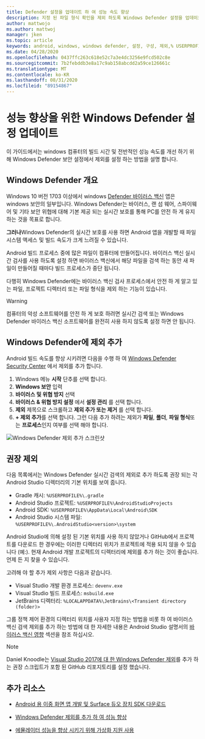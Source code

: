 ```yaml
---
title: Defender 설정을 업데이트 하 여 성능 속도 향상
description: 지정 된 파일 형식 확인을 제외 하도록 Windows Defender 설정을 업데이트 하 여 성능 속도와 빌드 시간을 개선 하는 방법에 대해 알아봅니다.
author: mattwojo
ms.author: mattwoj
manager: jken
ms.topic: article
keywords: android, windows, windows defender, 설정, 구성, 제외,% USERPROFILE%, devenv.exe, 성능, 속도, 빌드, gradle
ms.date: 04/28/2020
ms.openlocfilehash: 0437ffc263c618e52c7a3e4dc3256e9fcd502c8e
ms.sourcegitcommit: 7b2febddb3e8a17c9ab158abcdd2a59ce126661c
ms.translationtype: MT
ms.contentlocale: ko-KR
ms.lasthandoff: 08/31/2020
ms.locfileid: "89154867"
---
```

# <a name="update-windows-defender-settings-to-improve-performance"></a>성능 향상을 위한 Windows Defender 설정 업데이트

이 가이드에서는 windows 컴퓨터의 빌드 시간 및 전반적인 성능 속도를 개선 하기 위해 Windows Defender 보안 설정에서 제외를 설정 하는 방법을 설명 합니다.

## <a name="windows-defender-overview"></a>Windows Defender 개요

Windows 10 버전 1703 이상에서 windows [Defender 바이러스 백신](/windows/security/threat-protection/windows-defender-antivirus/windows-defender-security-center-antivirus) 앱은 windows 보안의 일부입니다. Windows Defender는 바이러스, 랜 섬 웨어, 스파이웨어 및 기타 보안 위협에 대해 기본 제공 되는 실시간 보호를 통해 PC를 안전 하 게 유지 하는 것을 목표로 합니다.

**그러나**Windows Defender의 실시간 보호를 사용 하면 Android 앱을 개발할 때 파일 시스템 액세스 및 빌드 속도가 크게 느려질 수 있습니다.

Android 빌드 프로세스 중에 많은 파일이 컴퓨터에 만들어집니다. 바이러스 백신 실시간 검사를 사용 하도록 설정 하면 바이러스 백신에서 해당 파일을 검색 하는 동안 새 파일이 만들어질 때마다 빌드 프로세스가 중단 됩니다.

다행히 Windows Defender에는 바이러스 백신 검사 프로세스에서 안전 하 게 알고 있는 파일, 프로젝트 디렉터리 또는 파일 형식을 제외 하는 기능이 있습니다.

> [!WARNING]
> 컴퓨터의 악성 소프트웨어를 안전 하 게 보호 하려면 실시간 검색 또는 Windows Defender 바이러스 백신 소프트웨어를 완전히 사용 하지 않도록 설정 하면 안 됩니다.

## <a name="add-exclusions-to-windows-defender"></a>Windows Defender에 제외 추가

Android 빌드 속도를 향상 시키려면 다음을 수행 하 여 [Windows Defender Security Center](windowsdefender://) 에서 제외를 추가 합니다.

1. Windows 메뉴 **시작** 단추를 선택 합니다.
2. **Windows 보안** 입력
3. **바이러스 및 위협 방지** 선택
4. **바이러스 & 위협 방지 설정** 에서 **설정 관리** 를 선택 합니다.
5. **제외** 제목으로 스크롤하고 **제외 추가 또는 제거** 를 선택 합니다.
6. **+ 제외 추가**를 선택 합니다. 그런 다음 추가 하려는 제외가 **파일**, **폴더**, **파일 형식**또는 **프로세스**인지 여부를 선택 해야 합니다.

![Windows Defender 제외 추가 스크린샷](../images/windows-defender-exclusions.png)

## <a name="recommended-exclusions"></a>권장 제외

다음 목록에서는 Windows Defender 실시간 검색의 제외로 추가 하도록 권장 되는 각 Android Studio 디렉터리의 기본 위치를 보여 줍니다.

- Gradle 캐시: `%USERPROFILE%\.gradle`
- Android Studio 프로젝트: `%USERPROFILE%\AndroidStudioProjects`
- Android SDK: `%USERPROFILE%\AppData\Local\Android\SDK`
- Android Studio 시스템 파일: `%USERPROFILE%\.AndroidStudio<version>\system`

Android Studio에 의해 설정 된 기본 위치를 사용 하지 않았거나 GitHub에서 프로젝트를 다운로드 한 경우에는 이러한 디렉터리 위치가 프로젝트에 적용 되지 않을 수 있습니다 (예:). 현재 Android 개발 프로젝트의 디렉터리에 제외를 추가 하는 것이 좋습니다. 언제 든 지 찾을 수 있습니다.

고려해 야 할 추가 제외 사항은 다음과 같습니다.

- Visual Studio 개발 환경 프로세스: `devenv.exe`
- Visual Studio 빌드 프로세스: `msbuild.exe`
- JetBrains 디렉터리: `%LOCALAPPDATA%\JetBrains\<Transient directory (folder)>`

그룹 정책 제어 환경의 디렉터리 위치를 사용자 지정 하는 방법을 비롯 하 여 바이러스 백신 검색 제외를 추가 하는 방법에 대 한 자세한 내용은 Android Studio 설명서의 [바이러스 백신 영향](https://developer.android.com/studio/intro/studio-config#antivirus-impact) 섹션을 참조 하십시오.

> [!Note]
> Daniel Knoodle는 [Visual Studio 2017에 대 한 Windows Defender 제외](https://gist.github.com/dknoodle/5a66b8b8a3f2243f4ca5c855b323cb7b#file-windows-defender-exclusions-vs-2017-ps1-L10)를 추가 하는 권장 스크립트가 포함 된 GitHub 리포지토리를 설정 했습니다.

## <a name="additional-resources"></a>추가 리소스

- [Android 용 이중 화면 앱 개발 및 Surface 듀오 장치 SDK 다운로드](/dual-screen/android/)

- [Windows Defender 제외를 추가 하 여 성능 향상](./defender-settings.md)

- [에뮬레이터 성능을 향상 시키기 위해 가상화 지원 사용](./emulator.md#enable-virtualization-support)
